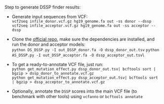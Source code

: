 Step to generate DSSP finder results:

- Generate input sequences from VCF:\
`vcf2seq infile_donor.vcf.gz hg19_genome.fa out -ss donor --dssp`\
`vcf2seq infile_acceptor.vcf.gz hg19_genome.fa out -ss acceptor --dssp`

- Clone the [official repo](https://github.com/DSSP-github/DSSP), make sure the dependencies are installed, and run the donor and acceptor models:\
`python DS_DSSP.py -I out_DSSP_donor.fa -O dssp_donor_out.tsv`
`python AS_DSSP.py -I out_DSSP_acceptor.fa -O dssp_acceptor_out.tsv`\

- To get a ready-to-annotate VCF file, just run:\
`python get_mutation_effect.py dssp_donor_out.tsv| bcftools sort | bgzip > dssp_donor_to_annotate.vcf.gz`\
`python get_mutation_effect.py dssp_acceptor_out.tsv| bcftools sort | bgzip > dssp_acceptor_to_annotate.vcf.gz`

- Optionally, annotate the `DSSP` scores into the main VCF file (to benchmark with other tools) using `vcfanno` or `bcftools annotate`
